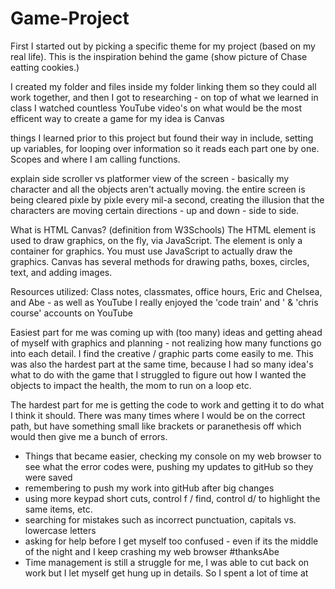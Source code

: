 # Game-Project

First I started out by picking a specific theme for my project (based on my real life). This is the inspiration behind the game 
(show picture of Chase eatting cookies.)

I created my folder and files inside my folder linking them so they could all work together, and then I got to researching - on top of what we learned in class I watched countless YouTube video's on what would be the most efficent way to create a game for my idea is Canvas

things I learned prior to this project but found their way in include, setting up variables, for looping over information so it reads each part one by one. Scopes and where I am calling functions. 

explain side scroller vs platformer view of the screen - basically my character and all the objects aren't actually moving. the entire screen is being cleared pixle by pixle every mil-a second, creating the illusion that the characters are moving certain directions - up and down - side to side. 


What is HTML Canvas? (definition from W3Schools)
The HTML <canvas> element is used to draw graphics, on the fly, via JavaScript.
The <canvas> element is only a container for graphics. You must use JavaScript to actually draw the graphics.
Canvas has several methods for drawing paths, boxes, circles, text, and adding images.

Resources utilized: Class notes, classmates, office hours, Eric and Chelsea, and Abe - as well as YouTube I really enjoyed the 'code train' and ' & 'chris course' accounts on YouTube

Easiest part for me was coming up with (too many) ideas and getting ahead of myself with graphics and planning - not realizing how many functions go into each detail. I find the creative / graphic parts come easily to me. This was also the hardest part at the same time, because I had so many idea's what to do with the game that I struggled to figure out how I wanted the objects to impact the health, the mom to run on a loop etc. 

The hardest part for me is getting the code to work and getting it to do what I think it should. There was many times where I would be on the correct path, but have something small like brackets or paranethesis off which would then give me a bunch of errors. 

- Things that became easier, checking my console on my web browser to see what the error codes were, pushing my updates to gitHub so they were saved 
- remembering to push my work into gitHub after big changes 
- using more keypad short cuts, control f / find, control d/ to highlight the same items, etc. 
- searching for mistakes such as incorrect punctuation, capitals vs. lowercase letters 
- asking for help before I get myself too confused - even if its the middle of the night and I keep crashing my web browser #thanksAbe
- Time management is still a struggle for me, I was able to cut back on work but I let myself get hung up in details. 
So I spent a lot of time at 

